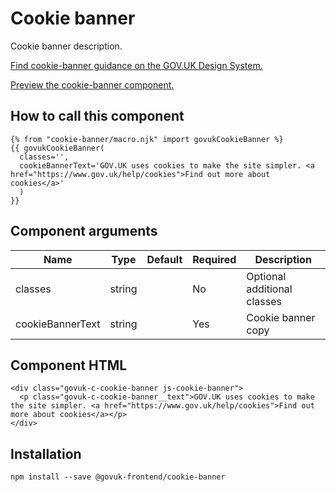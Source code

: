 


<h1 class="govuk-u-heading-36">
Cookie banner
</h1>

<p class="govuk-u-core-24">
  Cookie banner description.
</p>

<p class="govuk-u-copy-19">
  <a href="http://www.linktodesignsystem.com/cookie-banner">Find cookie-banner guidance on the GOV.UK Design System.</a>
</p>


<p class="govuk-u-copy-19">
<a href="http://govuk-frontend-review.herokuapp.com/components/cookie-banner/preview">Preview the cookie-banner component.
</a>
</p>

  <h2 class="govuk-u-heading-24">How to call this component</h2>

  <pre><code>{% from &quot;cookie-banner/macro.njk&quot; import govukCookieBanner %}
{{ govukCookieBanner(
  classes=&#39;&#39;,
  cookieBannerText=&#39;GOV.UK uses cookies to make the site simpler. &lt;a href=&quot;https://www.gov.uk/help/cookies&quot;&gt;Find out more about cookies&lt;/a&gt;&#39;
  )
}}
</code></pre>

<h2 class="govuk-u-heading-24">Component arguments</h2>

<div>


<!-- TODO: Use the table macro here and pass it component argument data -->

| Name                | Type    | Default | Required  | Description
|---                  |---      |---      |---        |---
| classes             | string  |         | No        | Optional additional classes
| cookieBannerText    | string  |         | Yes       | Cookie banner copy


</div>

<h2 class="govuk-u-heading-24">Component HTML</h2>
<pre><code>&lt;div class=&quot;govuk-c-cookie-banner js-cookie-banner&quot;&gt;
  &lt;p class=&quot;govuk-c-cookie-banner__text&quot;&gt;GOV.UK uses cookies to make the site simpler. &lt;a href=&quot;https://www.gov.uk/help/cookies&quot;&gt;Find out more about cookies&lt;/a&gt;&lt;/p&gt;
&lt;/div&gt;
</code></pre>

<h2 class="govuk-u-heading-24">Installation</h2>
<pre><code>npm install --save @govuk-frontend/cookie-banner</code></pre>

